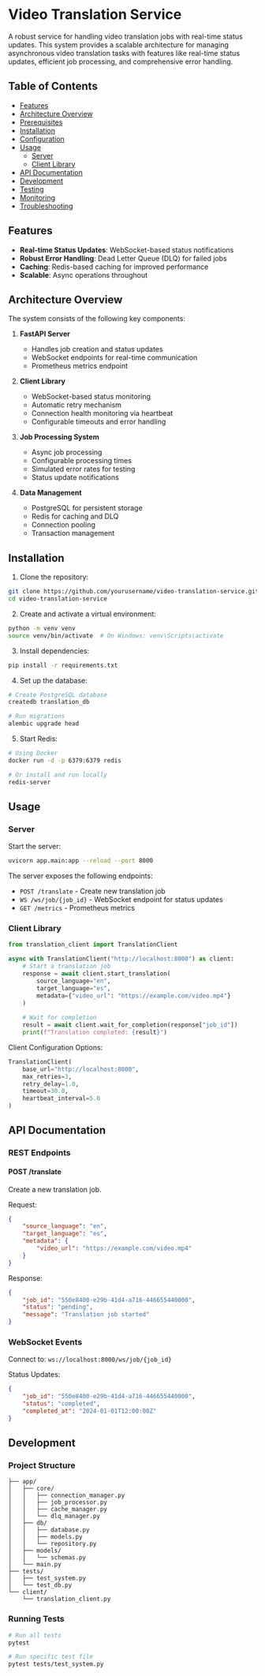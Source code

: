 # Video Translation Service

A robust service for handling video translation jobs with real-time status updates. This system provides a scalable architecture for managing asynchronous video translation tasks with features like real-time status updates, efficient job processing, and comprehensive error handling.

## Table of Contents
- [Features](#features)
- [Architecture Overview](#architecture-overview)
- [Prerequisites](#prerequisites)
- [Installation](#installation)
- [Configuration](#configuration)
- [Usage](#usage)
  - [Server](#server)
  - [Client Library](#client-library)
- [API Documentation](#api-documentation)
- [Development](#development)
- [Testing](#testing)
- [Monitoring](#monitoring)
- [Troubleshooting](#troubleshooting)

## Features

- **Real-time Status Updates**: WebSocket-based status notifications
- **Robust Error Handling**: Dead Letter Queue (DLQ) for failed jobs
- **Caching**: Redis-based caching for improved performance
- **Scalable**: Async operations throughout

## Architecture Overview

The system consists of the following key components:

1. **FastAPI Server**
   - Handles job creation and status updates
   - WebSocket endpoints for real-time communication
   - Prometheus metrics endpoint

2. **Client Library**
   - WebSocket-based status monitoring
   - Automatic retry mechanism
   - Connection health monitoring via heartbeat
   - Configurable timeouts and error handling

3. **Job Processing System**
   - Async job processing
   - Configurable processing times
   - Simulated error rates for testing
   - Status update notifications

4. **Data Management**
   - PostgreSQL for persistent storage
   - Redis for caching and DLQ
   - Connection pooling
   - Transaction management


## Installation

1. Clone the repository:
```bash
git clone https://github.com/yourusername/video-translation-service.git
cd video-translation-service
```

2. Create and activate a virtual environment:
```bash
python -m venv venv
source venv/bin/activate  # On Windows: venv\Scripts\activate
```

3. Install dependencies:
```bash
pip install -r requirements.txt
```

4. Set up the database:
```bash
# Create PostgreSQL database
createdb translation_db

# Run migrations
alembic upgrade head
```

5. Start Redis:
```bash
# Using Docker
docker run -d -p 6379:6379 redis

# Or install and run locally
redis-server
```

## Usage

### Server

Start the server:
```bash
uvicorn app.main:app --reload --port 8000
```

The server exposes the following endpoints:
- `POST /translate` - Create new translation job
- `WS /ws/job/{job_id}` - WebSocket endpoint for status updates
- `GET /metrics` - Prometheus metrics

### Client Library

```python
from translation_client import TranslationClient

async with TranslationClient("http://localhost:8000") as client:
    # Start a translation job
    response = await client.start_translation(
        source_language="en",
        target_language="es",
        metadata={"video_url": "https://example.com/video.mp4"}
    )
    
    # Wait for completion
    result = await client.wait_for_completion(response["job_id"])
    print(f"Translation completed: {result}")
```

Client Configuration Options:
```python
TranslationClient(
    base_url="http://localhost:8000",
    max_retries=3,
    retry_delay=1.0,
    timeout=30.0,
    heartbeat_interval=5.0
)
```

## API Documentation

### REST Endpoints

#### POST /translate
Create a new translation job.

Request:
```json
{
    "source_language": "en",
    "target_language": "es",
    "metadata": {
        "video_url": "https://example.com/video.mp4"
    }
}
```

Response:
```json
{
    "job_id": "550e8400-e29b-41d4-a716-446655440000",
    "status": "pending",
    "message": "Translation job started"
}
```

### WebSocket Events

Connect to: `ws://localhost:8000/ws/job/{job_id}`

Status Updates:
```json
{
    "job_id": "550e8400-e29b-41d4-a716-446655440000",
    "status": "completed",
    "completed_at": "2024-01-01T12:00:00Z"
}
```

## Development

### Project Structure
```
├── app/
│   ├── core/
│   │   ├── connection_manager.py
│   │   ├── job_processor.py
│   │   ├── cache_manager.py
│   │   └── dlq_manager.py
│   ├── db/
│   │   ├── database.py
│   │   ├── models.py
│   │   └── repository.py
│   ├── models/
│   │   └── schemas.py
│   └── main.py
├── tests/
│   ├── test_system.py
│   └── test_db.py
└── client/
    └── translation_client.py
```

### Running Tests

```bash
# Run all tests
pytest

# Run specific test file
pytest tests/test_system.py

```
